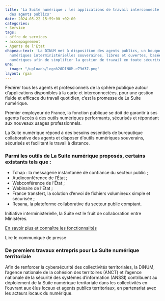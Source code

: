 ```yaml
---
title: 'La Suite numérique : les applications de travail interconnecté à disposition
  des agents publics'
date: 2024-05-22 15:59:00 +02:00
categories:
- Service
tags:
- offre de services
- accompagnement
- Agents de l'État
chapeau-text: 'La DINUM met à disposition des agents publics, un bouquet d’applications
  numériques interministérielles souveraines, libres et ouvertes, basées sur des communs
  numériques afin de simplifier la gestion de travail en toute sécurité. '
une:
  image: "/uploads/logo%20DINUM-e73d37.png"
layout: rgaa
---
```


Fédérer tous les agents et professionnels de la sphère publique autour d’applications disponibles à la carte et interconnectées, pour une gestion fluide et efficace du travail quotidien, c’est la promesse de La Suite numérique.

Premier employeur de France, la fonction publique se doit de garantir à ses agents l’accès à des outils numériques performants, sécurisés et répondant aux nouveaux usages professionnels.

La Suite numérique répond à des besoins essentiels de bureautique collaborative des agents et disposer d'outils numériques souverains, sécurisés et facilitant le travail à distance. 

### Parmi les outils de La Suite numérique proposés, certains existants tels que :

* Tchap : la messagerie instantanée de confiance du secteur public ;
* Audioconférence de l’État ;
* Webconférence de l’État ;
* Webinaire de l’État ;
* France transfert, la solution d’envoi de fichiers volumineux simple et sécurisée ;
* Resana, la plateforme collaborative du secteur public comptant.

Initiative interministérielle, la Suite est le fruit de collaboration entre Ministères. 

[En savoir plus et connaître les fonctionnalités](http://lasuite.numerique.gouv.fr/ )

Lire le communiqué de presse

### De premiers travaux entrepris pour La Suite numérique territoriale

Afin de renforcer la cybersécurité des collectivités territoriales, la DINUM, l’agence nationale de la cohésion des territoires (ANCT) et l’agence nationale de la sécurité des systèmes d’information (ANSSI) contribuent au déploiement de la Suite numérique territoriale dans les collectivités en l’ouvrant aux élus locaux et agents publics territoriaux, en partenariat avec les acteurs locaux du numérique.

